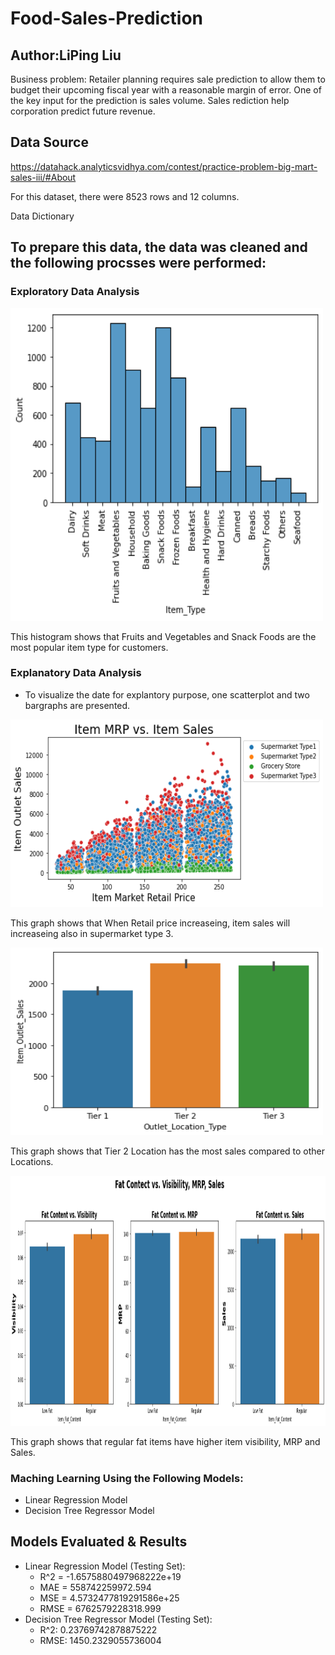 # Food-Sales-Prediction

## Author:LiPing Liu


Business problem: Retailer planning requires sale prediction to allow them to budget their upcoming fiscal year with a reasonable margin of error. One of the key input for the prediction is sales volume. Sales rediction help corporation predict future revenue.

## Data Source

https://datahack.analyticsvidhya.com/contest/practice-problem-big-mart-sales-iii/#About


For this dataset, there were 8523 rows and 12 columns.

Data Dictionary



## To prepare this data, the data was cleaned and the following procsses were performed: 
### Exploratory Data Analysis



<img src="https://github.com/ivyyyyyliu/Food-Sales-Prediction/blob/main/Exploratory%20.png" height="500" width="500" >

This histogram shows that Fruits and Vegetables and Snack Foods are the most popular item type for customers.

### Explanatory Data Analysis
- To visualize the date for explantory purpose, one scatterplot and two bargraphs are presented. 


<img src="https://github.com/ivyyyyyliu/Food-Sales-Prediction/blob/main/Explanatory%201.png" height="300" width="500" >

This graph shows that When Retail price increaseing, item sales will increaseing also in supermarket type 3.

<img src="https://github.com/ivyyyyyliu/Food-Sales-Prediction/blob/main/Explanatory%203.png" height="300" width="500" >


This graph shows that Tier 2 Location has the most sales compared to other Locations.

<img src="https://github.com/ivyyyyyliu/Food-Sales-Prediction/blob/main/Explanatory%202.png" height="400" width="1000" >

This graph shows that regular fat items have higher item visibility, MRP and Sales.


### Maching Learning Using the Following Models:

- Linear Regression Model
- Decision Tree Regressor Model

## Models Evaluated & Results
- Linear Regression Model (Testing Set):
  - R^2 = -1.6575880497968222e+19
  - MAE = 558742259972.594
  - MSE = 4.5732477819291586e+25
  - RMSE = 6762579228318.999
- Decision Tree Regressor Model (Testing Set):
  - R^2: 0.23769742878875222
  - RMSE: 1450.2329055736004
